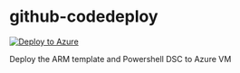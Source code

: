 # github-codedeploy

[![Deploy to Azure](https://azuredeploy.net/deploybutton.png)](https://azuredeploy.net/)

Deploy the ARM template and Powershell DSC to Azure VM